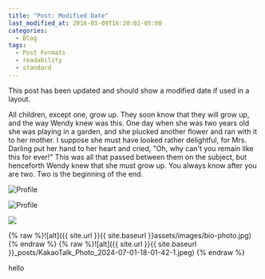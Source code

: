 ```yaml
---
title: "Post: Modified Date"
last_modified_at: 2016-03-09T16:20:02-05:00
categories:
  - Blog
tags:
  - Post Formats
  - readability
  - standard
---
```


This post has been updated and should show a modified date if used in a layout.

All children, except one, grow up. They soon know that they will grow up, and the way Wendy knew was this. One day when she was two years old she was playing in a garden, and she plucked another flower and ran with it to her mother. I suppose she must have looked rather delightful, for Mrs. Darling put her hand to her heart and cried, "Oh, why can't you remain like this for ever!" This was all that passed between them on the subject, but henceforth Wendy knew that she must grow up. You always know after you are two. Two is the beginning of the end.

![Profile](/page/_posts/KakaoTalk_Photo_2024-07-01-18-01-42-1.jpeg)

![Profile](/page/assets/images/bio-photo.jpg)

<img src="/page/assets/images/bio-photo.jpg">

{% raw %}![alt]({{ site.url }}{{ site.baseurl }}assets/images/bio-photo.jpg) {% endraw %}
{% raw %}![alt]({{ site.url }}{{ site.baseurl }}_posts/KakaoTalk_Photo_2024-07-01-18-01-42-1.jpeg) {% endraw %}

hello